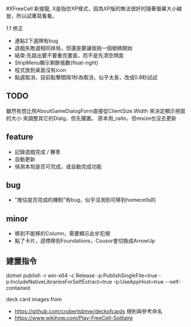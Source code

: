 ﻿#XFreeCell
新接龍, X是指仿XP樣式，因為XP版的無法很好的隨著螢幕大小縮放，所以試著寫看看。

1.1
修正
* 連點2下選牌有bug
* 遊戲失敗選相同排局，但還是要讓我挑一個號碼開始
* 結束:先跳出要不要重完畫面，而不是先清空牌面
* StripMenu顯示剩餘張數(float-right)
* 程式放到桌面沒有icon
* 點選取消，目前點擊間隔1秒為取消，似乎太長，改成0.8秒試試

## TODO
雖然有想比照AboutGameDialogForm直接從ClientSize.Width 來決定顯示視窗的大小
來調整其它的Dialg，但先擱置。 原本用_raito，但resize也沒去更新

## feature
* 記錄遊戲完成 / 賽季
* 自動更新
* 偵測本局是否可完成，或自動完成功能


## bug
* "推估是否完成的機制"有bug，似乎沒測到可移到homecells的

## minor
* 移到不能移的Column，需要顯示此步犯規
* 點了卡片，遊標移到Foundations，Cousor會切換成ArrowUp



## 建置指令
dotnet publish -r win-x64 -c Release -p:PublishSingleFile=true -p:IncludeNativeLibrariesForSelfExtract=true -p:UseAppHost=true --self-contained

deck card images from 
+ https://github.com/crobertsbmw/deckofcards
規則與參考命名
+ https://www.wikihow.com/Play-FreeCell-Solitaire